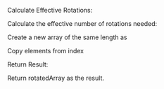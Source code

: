 Calculate Effective Rotations:

Calculate the effective number of rotations needed: 

Create a new array of the same length as 

Copy elements from index 

Return Result:

Return rotatedArray as the result.
